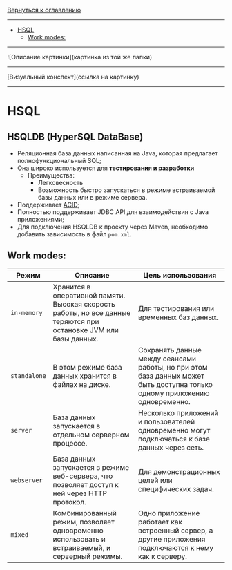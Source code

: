 [Вернуться к оглавлению](https://github.com/engine-it-in/different-level-task/blob/main/README.md)
***
* [HSQL](#hsql)
  * [Work modes:](#work-modes-)
***
![Описание картинки](картинка из той же папки)
***
[Визуальный конспект](ссылка на картинку)
***

# HSQL

## HSQLDB (HyperSQL DataBase) 
* Реляционная база данных написанная на Java, которая предлагает полнофункциональный SQL;
* Она широко используется для **тестирования и разработки**
  * Преимущества: 
    * Легковесность
    * Возможность быстро запускаться в режиме встраиваемой базы данных или в режиме сервера.
* Поддерживает [ACID](../../common/acid/README.md); 
* Полностью поддерживает JDBC API для взаимодействия с Java приложениями; 
* Для подключения HSQLDB к проекту через Maven, необходимо добавить зависимость в файл `pom.xml`.

## Work modes:

| Режим        | Описание                                                                                                          | Цель использования                                                                                                         |
|--------------|-------------------------------------------------------------------------------------------------------------------|----------------------------------------------------------------------------------------------------------------------------|
| `in-memory`  | Хранится в оперативной памяти. Высокая скорость работы, но все данные теряются при остановке JVM или базы данных. | Для тестирования или временных баз данных.                                                                                 |
| `standalone` | В этом режиме база данных хранится в файлах на диске.                                                             | Сохранять данные между сеансами работы, но при этом база данных может быть доступна только одному приложению одновременно. |
| `server`     | База данных запускается в отдельном серверном процессе.                                                           | Несколько приложений и пользователей одновременно могут подключаться к базе данных через сеть.                             |
| `webserver`  | База данных запускается в режиме веб-сервера, что позволяет доступ к ней через HTTP протокол.                     | Для демонстрационных целей или специфических задач.                                                                        |
| `mixed`      | Комбинированный режим, позволяет одновременно использовать и встраиваемый, и серверный режимы.                    | Одно приложение работает как встроенный сервер, а другие приложения подключаются к нему как к серверу.                     |